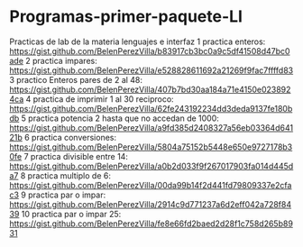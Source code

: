 # Programas-primer-paquete-LI
Practicas de lab de la materia lenguajes e interfaz
1 practica enteros: https://gist.github.com/BelenPerezVilla/b83917cb3bc0a9c5df41508d47bc0ade
2 practica impares: https://gist.github.com/BelenPerezVilla/e528828611692a21269f9fac7ffffd83
3 practico Enteros pares de  2 al 48: https://gist.github.com/BelenPerezVilla/407b7bd30aa184a71e4150e0238924ca
4 practica de imprimir 1 al 30 reciproco: https://gist.github.com/BelenPerezVilla/62fe243192234dd3deda9137fe180bdb
5  practica potencia 2 hasta que no accedan de 1000: https://gist.github.com/BelenPerezVilla/a9fd385d2408327a56eb03364d64121b 
6 practica conversiones: https://gist.github.com/BelenPerezVilla/5804a75152b5448e650e9727178b30fe
7 practica divisible entre 14: https://gist.github.com/BelenPerezVilla/a0b2d033f9f267017903fa014d445da7
8 practica multiplo de 6: https://gist.github.com/BelenPerezVilla/00da99b14f2d441fd79809337e2cfac3
9 practica par o impar: https://gist.github.com/BelenPerezVilla/2914c9d771237a6d2eff042a728f8439
10 practica par o impar 25: https://gist.github.com/BelenPerezVilla/fe8e66fd2baed2d28f1c758d265b8931
